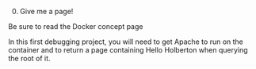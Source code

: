 0. Give me a page!

Be sure to read the Docker concept page

In this first debugging project, you will need to get Apache to run on the container and to
return a page containing Hello Holberton when querying the root of it.
